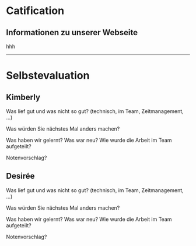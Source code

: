 # Catification

## Informationen zu unserer Webseite
hhh

-------------------------------------------------------
# Selbstevaluation

## Kimberly

Was lief gut und was nicht so gut? (technisch, im Team, Zeitmanagement, ...)

Was würden Sie nächstes Mal anders machen?

Was haben wir gelernt? Was war neu? Wie wurde die Arbeit im Team aufgeteilt?

Notenvorschlag?

## Desirée

Was lief gut und was nicht so gut? (technisch, im Team, Zeitmanagement, ...)

Was würden Sie nächstes Mal anders machen?

Was haben wir gelernt? Was war neu? Wie wurde die Arbeit im Team aufgeteilt?

Notenvorschlag?